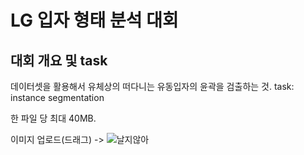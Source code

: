 # LG 입자 형태 분석 대회

## 대회 개요 및 task
데이터셋을 활용해서 유체상의 떠다니는 유동입자의 윤곽을 검출하는 것.
task: instance segmentation 


한 파일 당 최대 40MB.

이미지 업로드(드래그) -> ![날지않아](https://user-images.githubusercontent.com/106142512/178384994-42cf94d8-89f1-4049-9375-923d709d5e5e.jpg)

